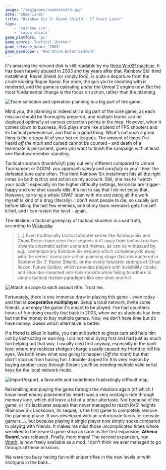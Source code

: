 ```yaml
---
image: "/img/games/ravenshield.jpg"
date: "2020-11-01"
title: "Rainbow Six 3: Raven Shield - 17 Years Later"
tags:
    - 'rainbow six'
    - 'raven shield'
game_platform: 'pc'
game_genre: 'Tactical Shooter'
game_release_year: '2003'
game_developer: 'Red Storm Entertainment'
---
```


It's amazing the second disk is still readable by my [Retro WinXP machine](https://brainbaking.com/post/2020/10/building-a-core2duo-winxp-retro-pc/). It has been heavily abused in 2003 and the years after that. Rainbow Six' third installment, Raven Shield (or simply RvS), is quite a departure from the crude looking Rogue Spear. For once, the gun you're shooting with is rendered, and the game is operating under the Unreal 2 engine now. But the most fundamental change is the focus on action, rather than the planning. 

![](/img/games/ravenshield/rvs1.jpg "Team selection and operation planning is a big part of the game. ")

Mind you, the planning is indeed still a big part of the core game, as each mission should be thoroughly prepared, and multiple teams can be deployed optimally at various extraction points in the map. However, when it comes down to business, RvS plays more like a blend of FPS shooters and its tactical predecessor, and that is a good thing. What's not such a good thing is the crappy AI of your bot colleagues. The amount of times I've heard _off the man!_ and cursed cannot be counted - and death of a teammate is permanent, given you want to finish the campaign with at least one Rainbow member standing. 

Tactical shooters (thankfully!) play out very different compared to Unreal Tournament or DOOM: you approach _slowly_ and _carefully_ or you'll hear the defeated tune quite often. This third Rainbow Six installment hits all the right notes on both tactics and action on my account. Still, one has to "watch your back": especially on the higher difficulty settings, terrorists are trigger-happy and one shot usually kills. It's not to say that I do not enjoy that. However, carrying a whole SWAT team with me and doing all the work myself is kind of a drag (literally). I don't want people to die, so usually just before killing the last few enemies, one of my team members gets himself killed, and I can restart the level - again. 

The decline in _tactical_ gameplay of _tactical shooters_ is a sad truth, according to [Wikipedia](https://en.wikipedia.org/wiki/Tactical_shooter):

> [...] Even traditionally tactical shooter series like Rainbow Six and Ghost Recon have seen their sequels drift away from tactical realism towards cinematic action centered themes, as can be witnessed by, e.g., contemporary Rainbow Six sequels which completely do away with the series' iconic pre-action planning stage (last encountered in Rainbow Six 3: Raven Shield), or the overly futuristic settings of Ghost Recon: Future Soldier, which provides players with invisibility cloaks and shoulder-mounted anti-tank rockets while failing to adhere to simple tactical realism paradigms like one-shot-one-kill.

![](/img/games/ravenshield/rvs3.jpg "Attach a scope to each assault rifle. Trust me.")

Fortunately, there is one immense draw in playing this game - even today - and that is **cooperative multiplayer**. Setup a local network, invite some friends, and enjoy the game it's meant to be played. I've had countless hours of fun doing exactly that back in 2003, when we as students had time but not the money to buy multiple games. Now, we don't have time but do have money. Guess which alternative is better. 

If a friend is killed in battle, you can still switch to ghost cam and help him out by instructing or warning. I did not mind dying first and had just as much fun helping out that way. I usually died first anyway, especially in the bank level where my reckless shotgun charge usually caused my friend to roll his eyes. We both knew what was going to happen (_Off the man!_) but that didn't stop us from having fun. I double-dipped for this very reason by buying another copy through Steam: you'll be needing multiple valid serial keys for the local network mode.

![](/img/games/ravenshield/rvs2.jpg "Import/export, a favourite and sometimes frustratingly difficult map. ")

Reinstalling and playing the game through the missions again (of which I know most enemy placement by heart) was a very nostalgic ride through memory lane, which did leave a bit of a bitter aftertaste. Not because of the game, or it's lackluster sequels that never managed to reach RvS' heights (Rainbow Six Lockdown, its sequel, is the first game to completely remove the planning phase. It was developed with an unfortunate focus for console gamers...), but because playing it single player now simply sucks compared to playing with friends. It makes me miss those uncomplicated times where we biked to the nearest game shop as soon as the first expansion, **Athena Sword**, was released. Finally, more maps! The second expansion, [Iron Wrath](https://www.moddb.com/games/tom-clancys-rainbow-six-3-raven-shield/downloads/rainbow-six-3-iron-wrath-manual-installation), is now freely available as a mod. I don't think we ever managed to go through all these missions. 

We were too busy having fun with sniper rifles in the now levels or with shotguns in the bank... 

